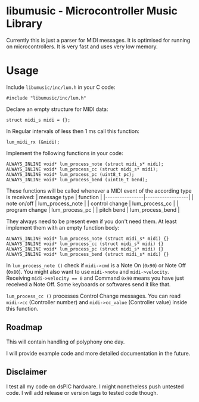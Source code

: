 # libumusic - Microcontroller Music Library

Currently this is just a parser for MIDI messages. It is optimised for running on microcontrollers.
It is very fast and uses very low memory.

# Usage

Include `libumusic/inc/lum.h` in your C code:

`#include "libumusic/inc/lum.h"`

Declare an empty structure for MIDI data:

`struct midi_s midi = {};`

In Regular intervals of less then 1 ms call this function:

`lum_midi_rx (&midi);`

Implement the following functions in your code:

```
ALWAYS_INLINE void* lum_process_note (struct midi_s* midi);
ALWAYS_INLINE void* lum_process_cc (struct midi_s* midi);
ALWAYS_INLINE void* lum_process_pc (uint8_t pc);
ALWAYS_INLINE void* lum_process_bend (uint16_t bend);
```

These functions will be called whenever a MIDI event of the according
type is received:
|  message type  |     function     |
|----------------|------------------|
|  note on/off   | lum_process_note |
| control change | lum_process_cc   |
| program change | lum_process_pc   |
| pitch bend     | lum_process_bend |

They always need to be present even if you don't need them.
At least implement them with an empty function body:

```
ALWAYS_INLINE void* lum_process_note (struct midi_s* midi) {}
ALWAYS_INLINE void* lum_process_cc (struct midi_s* midi) {}
ALWAYS_INLINE void* lum_process_pc (struct midi_s* midi) {}
ALWAYS_INLINE void* lum_process_bend (struct midi_s* midi) {}
```

In `lum_process_note ()` check if `midi->cmd` is a Note On (`0x90`) or
Note Off (`0x80`). You might also want to use `midi->note` and `midi->velocity`.
Receiving `midi->velocity == 0` and Command `0x90` means you have just
received a Note Off. Some keyboards or softwares send it like that.

`lum_process_cc ()` processes Control Change messages. You can read `midi->cc` (Controller number)
and `midi->cc_value` (Controller value) inside this function.

## Roadmap

This will contain handling of polyphony one day.

I will provide example code and more detailed documentation in the future.

## Disclaimer

I test all my code on dsPIC hardware. I might nonetheless push untested code.
I will add release or version tags to tested code though.
